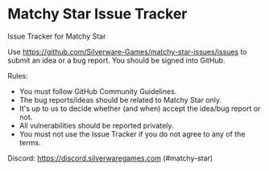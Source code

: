 # Matchy Star Issue Tracker

Issue Tracker for Matchy Star

Use https://github.com/Silverware-Games/matchy-star-issues/issues to submit an idea or a bug report. You should be signed into GitHub.

Rules:

* You must follow GitHub Community Guidelines.
* The bug reports/ideas should be related to Matchy Star only.
* It's up to us to decide whether (and when) accept the idea/bug report or not.
* All vulnerabilities should be reported privately.
* You must not use the Issue Tracker if you do not agree to any of the terms.

Discord: https://discord.silverwaregames.com (#matchy-star)

